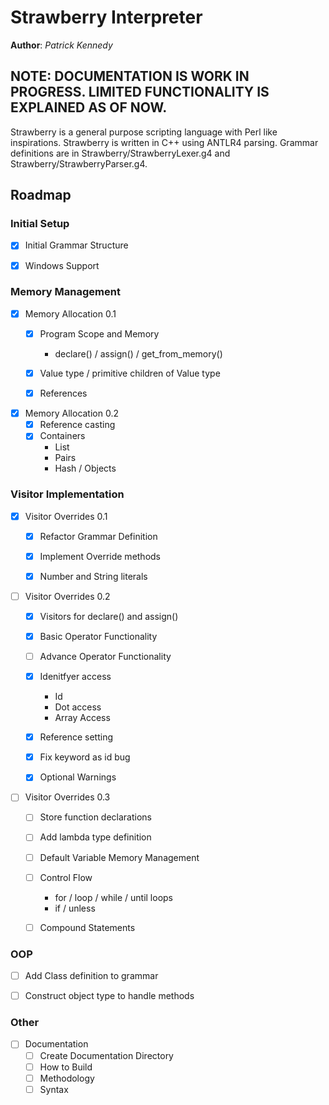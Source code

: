 # Strawberry Interpreter
**Author**: _Patrick Kennedy_

## NOTE: DOCUMENTATION IS WORK IN PROGRESS. LIMITED FUNCTIONALITY IS EXPLAINED AS OF NOW.

Strawberry is a general purpose scripting language with Perl like inspirations.
Strawberry is written in C++ using ANTLR4 parsing. Grammar definitions are in 
Strawberry/StrawberryLexer.g4 and Strawberry/StrawberryParser.g4.

## Roadmap

### Initial Setup
- [x] Initial Grammar Structure


- [x] Windows Support

### Memory Management

- [x] Memory Allocation 0.1
    - [x] Program Scope and Memory
        - declare() / assign() / get_from_memory()
    - [x] Value type / primitive children of Value type
    - [x] References


- [x] Memory Allocation 0.2
    - [x] Reference casting
    - [x] Containers
        - List
        - Pairs
        - Hash / Objects

### Visitor Implementation

- [x] Visitor Overrides 0.1
    - [x] Refactor Grammar Definition
    - [x] Implement Override methods
    - [x] Number and String literals


- [ ] Visitor Overrides 0.2
    - [x] Visitors for declare() and assign()
    - [x] Basic Operator Functionality
    - [ ] Advance Operator Functionality
    - [x] Idenitfyer access
        - Id
        - Dot access
        - Array Access
    - [x] Reference setting
    - [x] Fix keyword as id bug
    - [x] Optional Warnings


- [ ] Visitor Overrides 0.3
    - [ ] Store function declarations
    - [ ] Add lambda type definition
    - [ ] Default Variable Memory Management
    - [ ] Control Flow
        - for / loop / while / until loops
        - if / unless
    - [ ] Compound Statements


### OOP
- [ ] Add Class definition to grammar
- [ ] Construct object type to handle methods


### Other
- [ ] Documentation
    - [ ] Create Documentation Directory
    - [ ] How to Build
    - [ ] Methodology
    - [ ] Syntax